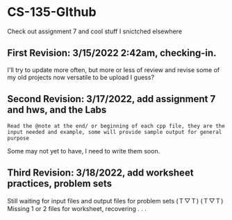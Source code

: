 # CS-135-GIthub

  Check out assignment 7 and cool stuff I snictched elsewhere

## First Revision: 3/15/2022 2:42am, checking-in.

  I'll try to update more often, but more or less of review and revise some of my old projects now versatile to be upload I guess?

## Second Revision: 3/17/2022, add assignment 7 and hws, and the Labs
  
  `Read the @note at the end/ or beginning of each cpp file, they are the input needed and example, some will provide sample output for general purpose`
  
  Some may not yet to have, I need to write them soon.
  
 ## Third Revision: 3/18/2022, add worksheet practices, problem sets
 
  Still waiting for input files and output files for problem sets (Ｔ▽Ｔ) (Ｔ▽Ｔ)
  Missing 1 or 2 files for worksheet, recovering . . .
  
  
